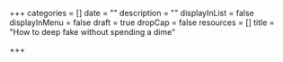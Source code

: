 +++
categories = []
date = ""
description = ""
displayInList = false
displayInMenu = false
draft = true
dropCap = false
resources = []
title = "How to deep fake without spending a dime"

+++
